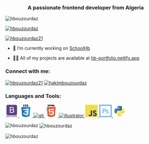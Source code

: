 <h3 align="center">A passionate frontend developer from Algeria</h3>

<p align="left"> <img src="https://komarev.com/ghpvc/?username=hbouzourdaz&label=Profile%20views&color=0e75b6&style=flat" alt="hbouzourdaz" /> </p>

<p align="left"> <a href="https://github.com/ryo-ma/github-profile-trophy"><img src="https://github-profile-trophy.vercel.app/?username=hbouzourdaz" alt="hbouzourdaz" /></a> </p>

<p align="left"> <a href="https://twitter.com/hbouzourdaz21" target="blank"><img src="https://img.shields.io/twitter/follow/hbouzourdaz21?logo=twitter&style=for-the-badge" alt="hbouzourdaz21" /></a> </p>

- 🔭 I’m currently working on [SchoolHb](https://github.com/hbouzourdaz/schoolhb)

- 👨‍💻 All of my projects are available at [hb-portfolio.netlify.app](https://hb-portfolio.netlify.app)

<h3 align="left">Connect with me:</h3>
<p align="left">
<a href="https://twitter.com/hbouzourdaz21" target="blank"><img align="center" src="https://raw.githubusercontent.com/rahuldkjain/github-profile-readme-generator/master/src/images/icons/Social/twitter.svg" alt="hbouzourdaz21" height="30" width="40" /></a>
<a href="https://linkedin.com/in/hbouzourdaz" target="blank"><img align="center" src="https://raw.githubusercontent.com/rahuldkjain/github-profile-readme-generator/master/src/images/icons/Social/linked-in-alt.svg" alt="hakimbouzourdaz" height="30" width="40" /></a>
</p>

<h3 align="left">Languages and Tools:</h3>
<p align="left"> <a href="https://getbootstrap.com" target="_blank"> <img src="https://raw.githubusercontent.com/devicons/devicon/master/icons/bootstrap/bootstrap-plain-wordmark.svg" alt="bootstrap" width="40" height="40"/> </a> <a href="https://www.w3schools.com/css/" target="_blank"> <img src="https://raw.githubusercontent.com/devicons/devicon/master/icons/css3/css3-original-wordmark.svg" alt="css3" width="40" height="40"/> </a> <a href="https://git-scm.com/" target="_blank"> <img src="https://www.vectorlogo.zone/logos/git-scm/git-scm-icon.svg" alt="git" width="40" height="40"/> </a> <a href="https://www.w3.org/html/" target="_blank"> <img src="https://raw.githubusercontent.com/devicons/devicon/master/icons/html5/html5-original-wordmark.svg" alt="html5" width="40" height="40"/> </a> <a href="https://www.adobe.com/in/products/illustrator.html" target="_blank"> <img src="https://www.vectorlogo.zone/logos/adobe_illustrator/adobe_illustrator-icon.svg" alt="illustrator" width="40" height="40"/> </a> <a href="https://developer.mozilla.org/en-US/docs/Web/JavaScript" target="_blank"> <img src="https://raw.githubusercontent.com/devicons/devicon/master/icons/javascript/javascript-original.svg" alt="javascript" width="40" height="40"/> </a> <a href="https://www.photoshop.com/en" target="_blank"> <img src="https://raw.githubusercontent.com/devicons/devicon/master/icons/photoshop/photoshop-line.svg" alt="photoshop" width="40" height="40"/> </a> <a href="https://www.python.org" target="_blank"> <img src="https://raw.githubusercontent.com/devicons/devicon/master/icons/python/python-original.svg" alt="python" width="40" height="40"/> </a> </p>

<p><img align="left" src="https://github-readme-stats.vercel.app/api/top-langs?username=hbouzourdaz&show_icons=true&locale=en&layout=compact" alt="hbouzourdaz" /></p>

<p>&nbsp;<img align="center" src="https://github-readme-stats.vercel.app/api?username=hbouzourdaz&show_icons=true&locale=en" alt="hbouzourdaz" /></p>

<p><img align="center" src="https://github-readme-streak-stats.herokuapp.com/?user=hbouzourdaz&" alt="hbouzourdaz" /></p>

